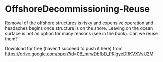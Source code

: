# OffshoreDecommissioning-Reuse

Removal of the offshore structures is risky and expensive operation and headaches begins once structure is on the shore. Leaving on the ocean surface is not an option for many reasons (see in the book).
Can we reuse them?  

Download for free (haven't succeed to push it here) from 
https://drive.google.com/open?id=0B_mrwDbfbD_PRlgyeDRKVXVvU2M

 
